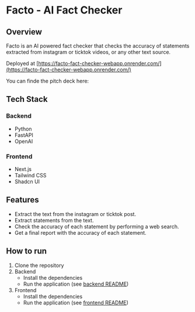 # Facto - AI Fact Checker

## Overview

Facto is an AI powered fact checker that checks the accuracy of statements extracted from instagram or ticktok videos, or any other text source.

Deployed at [https://facto-fact-checker-webapp.onrender.com/](https://facto-fact-checker-webapp.onrender.com/)

You can finde the pitch deck here: 

## Tech Stack

### Backend

- Python
- FastAPI
- OpenAI

### Frontend

- Next.js
- Tailwind CSS
- Shadcn UI

## Features

- Extract the text from the instagram or ticktok post.
- Extract statements from the text.
- Check the accuracy of each statement by performing a web search.
- Get a final report with the accuracy of each statement.

## How to run

1. Clone the repository
2. Backend
   - Install the dependencies
   - Run the application (see [backend README](./backend/README.md))
3. Frontend
   - Install the dependencies
   - Run the application (see [frontend README](./frontend/README.md))
